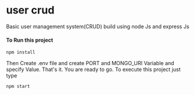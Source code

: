 
# user crud 
Basic user management system(CRUD) build using node Js and express Js

#### To Run this project 
```
npm install
```

Then Create .env file and create PORT and MONGO_URI Variable and specify Value.
That's it. You are ready to go. To execute this project just type
```
npm start
```


